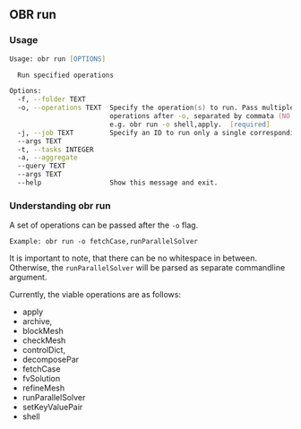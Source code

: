 ## OBR run

### Usage
```zsh
Usage: obr run [OPTIONS]

  Run specified operations

Options:
  -f, --folder TEXT
  -o, --operations TEXT  Specify the operation(s) to run. Pass multiple
                         operations after -o, separated by commata (NO space),
                         e.g. obr run -o shell,apply.  [required]
  -j, --job TEXT         Specify an ID to run only a single corresponding job.
  --args TEXT
  -t, --tasks INTEGER
  -a, --aggregate
  --query TEXT
  --args TEXT
  --help                 Show this message and exit.
```

### Understanding obr run

A set of operations can be passed after the `-o` flag. 

```Example: obr run -o fetchCase,runParallelSolver```

It is important to note, that there can be no whitespace in between. Otherwise, 
the `runParallelSolver` will be parsed as separate commandline argument.

Currently, the viable operations are as follows:
- apply
- archive, 
- blockMesh
- checkMesh 
- controlDict, 
- decomposePar
- fetchCase
- fvSolution
- refineMesh 
- runParallelSolver
- setKeyValuePair
- shell